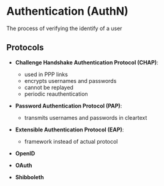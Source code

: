 # Authentication (AuthN)
The process of verifying the identify of a user

## Protocols
- **Challenge Handshake Authentication Protocol (CHAP)**:
  - used in PPP links
  - encrypts usernames and passwords
  - cannot be replayed
  - periodic reauthentication
- **Password Authentication Protocol (PAP)**:
  - transmits usernames and passwords in cleartext

- **Extensible Authentication Protocol (EAP)**:
  - framework instead of actual protocol
- **OpenID**
- **OAuth**
- **Shibboleth**
